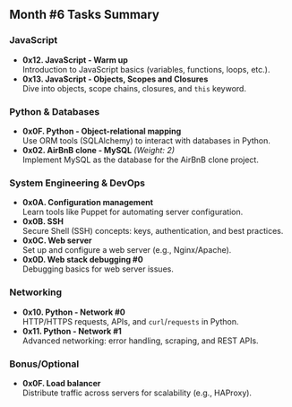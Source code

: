 ## Month #6 Tasks Summary

### JavaScript
- **0x12. JavaScript - Warm up**  
  Introduction to JavaScript basics (variables, functions, loops, etc.).
- **0x13. JavaScript - Objects, Scopes and Closures**  
  Dive into objects, scope chains, closures, and `this` keyword.

### Python & Databases
- **0x0F. Python - Object-relational mapping**  
  Use ORM tools (SQLAlchemy) to interact with databases in Python.
- **0x02. AirBnB clone - MySQL** *(Weight: 2)*  
  Implement MySQL as the database for the AirBnB clone project.

### System Engineering & DevOps
- **0x0A. Configuration management**  
  Learn tools like Puppet for automating server configuration.
- **0x0B. SSH**  
  Secure Shell (SSH) concepts: keys, authentication, and best practices.
- **0x0C. Web server**  
  Set up and configure a web server (e.g., Nginx/Apache).
- **0x0D. Web stack debugging #0**  
  Debugging basics for web server issues.

### Networking
- **0x10. Python - Network #0**  
  HTTP/HTTPS requests, APIs, and `curl`/`requests` in Python.
- **0x11. Python - Network #1**  
  Advanced networking: error handling, scraping, and REST APIs.

### Bonus/Optional
- **0x0F. Load balancer**  
  Distribute traffic across servers for scalability (e.g., HAProxy).
